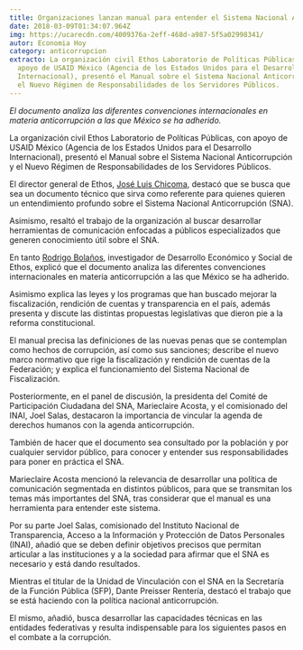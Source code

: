```yaml
---
title: Organizaciones lanzan manual para entender el Sistema Nacional Anticorrupción
date: 2018-03-09T01:34:07.964Z
img: https://ucarecdn.com/4009376a-2eff-468d-a987-5f5a02998341/
autor: Economia Hoy
category: anticorrupcion
extracto: La organización civil Ethos Laboratorio de Políticas Públicas, con
  apoyo de USAID México (Agencia de los Estados Unidos para el Desarrollo
  Internacional), presentó el Manual sobre el Sistema Nacional Anticorrupción y
  el Nuevo Régimen de Responsabilidades de los Servidores Públicos.
---
```

*El documento analiza las diferentes convenciones internacionales en materia anticorrupción a las que México se ha adherido.*

La organización civil Ethos Laboratorio de Políticas Públicas, con apoyo de USAID México (Agencia de los Estados Unidos para el Desarrollo Internacional), presentó el Manual sobre el Sistema Nacional Anticorrupción y el Nuevo Régimen de Responsabilidades de los Servidores Públicos.

El director general de Ethos, [José Luis Chicoma](https://twitter.com/joseluischicoma), destacó que se busca que sea un documento técnico que sirva como referente para quienes quieren un entendimiento profundo sobre el Sistema Nacional Anticorrupción (SNA).

Asimismo, resaltó el trabajo de la organización al buscar desarrollar herramientas de comunicación enfocadas a públicos especializados que generen conocimiento útil sobre el SNA.

En tanto [Rodrigo Bolaños](https://www.ethos.org.mx/es/nosotros/equipo/rodrigo-bolanos/), investigador de Desarrollo Económico y Social de Ethos, explicó que el documento analiza las diferentes convenciones internacionales en materia anticorrupción a las que México se ha adherido.

Asimismo explica las leyes y los programas que han buscado mejorar la fiscalización, rendición de cuentas y transparencia en el país, además presenta y discute las distintas propuestas legislativas que dieron pie a la reforma constitucional.

El manual precisa las definiciones de las nuevas penas que se contemplan como hechos de corrupción, así como sus sanciones; describe el nuevo marco normativo que rige la fiscalización y rendición de cuentas de la Federación; y explica el funcionamiento del Sistema Nacional de Fiscalización.

Posteriormente, en el panel de discusión, la presidenta del Comité de Participación Ciudadana del SNA, Marieclaire Acosta, y el comisionado del INAI, Joel Salas, destacaron la importancia de vincular la agenda de derechos humanos con la agenda anticorrupción.

También de hacer que el documento sea consultado por la población y por cualquier servidor público, para conocer y entender sus responsabilidades para poner en práctica el SNA.

Marieclaire Acosta mencionó la relevancia de desarrollar una política de comunicación segmentada en distintos públicos, para que se transmitan los temas más importantes del SNA, tras considerar que el manual es una herramienta para entender este sistema.

Por su parte Joel Salas, comisionado del Instituto Nacional de Transparencia, Acceso a la Información y Protección de Datos Personales (INAI), añadió que se deben definir objetivos precisos que permitan articular a las instituciones y a la sociedad para afirmar que el SNA es necesario y está dando resultados.

Mientras el titular de la Unidad de Vinculación con el SNA en la Secretaría de la Función Pública (SFP), Dante Preisser Rentería, destacó el trabajo que se está haciendo con la política nacional anticorrupción.

El mismo, añadió, busca desarrollar las capacidades técnicas en las entidades federativas y resulta indispensable para los siguientes pasos en el combate a la corrupción.